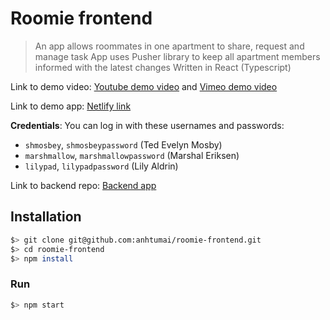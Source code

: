# Roomie frontend

> An app allows roommates in one apartment to share, request and manage task
> App uses Pusher library to keep all apartment members informed with the latest changes
> Written in React (Typescript)

Link to demo video: [Youtube demo video](https://youtu.be/hB8UYaypeuM) and [Vimeo demo video](https://vimeo.com/650856424)

Link to demo app: [Netlify link](https://roomiee.netlify.app/)

**Credentials**: You can log in with these usernames and passwords:

- `shmosbey`, `shmosbeypassword` (Ted Evelyn Mosby)
- `marshmallow`, `marshmallowpassword` (Marshal Eriksen)
- `lilypad`, `lilypadpassword` (Lily Aldrin)

Link to backend repo: [Backend app](https://github.com/anhtumai/roomie-backend)

## Installation

```bash
$> git clone git@github.com:anhtumai/roomie-frontend.git
$> cd roomie-frontend
$> npm install
```

### Run

```bash
$> npm start
```
